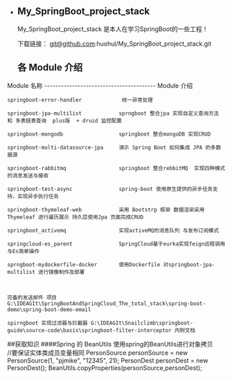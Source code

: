 * ## My_SpringBoot_project_stack

  My_SpringBoot_project_stack 是本人在学习SpringBoot的一些工程！

  下载链接： git@github.com:huohul/My_SpringBoot_project_stack.git
  
    ## 各 Module 介绍
 Module 名称             ----------------------------------------                 Module 介绍                                                 

   
    springboot-error-handler             统一异常处理
   
    springboot-jpa-multilist            sprngboot 整合jpa 实现自定义查询方法 和 多表链表查询  plus版  + druid 监控配置
    
    springboot-mongodb                  springboot 整合mongoDB 实现CRUD     
        
    springboot-multi-datasource-jpa     演示 Spring Boot 如何集成 JPA 的多数据源
                                                             
    springboot-rabbitmq                 springboot 整合rebbitMQ  实现四种模式的消息发送与接收        
    
    springboot-test-async               spring-boot 使用原生提供的异步任务支持，实现异步执行任务
   
    springboot-thymeleaf-web            采用 Bootstrp 框架 数据渲染采用 Thymeleaf 进行遍历展示 持久层使用Jpa 页面完成CRUD
    
    springboot_activemq                 实现activeMQ的消息队列 与发布订阅模式

    springcloud-es_parent               SpringCloud基于eurka​​实现feign远程调用与Es简单操作
    
    sprngboot-mydockerfile-docker       使用Dockerfile 对springboot-jpa-multilist 进行镜像制作及部署
    


    完备的发送邮件 项目 G:\IDEAGIt\SpringBootAndSpringCloud_The_total_stack\spring-boot-demo\spring-boot-demo-email 

    spirngboot 实现过滤器与拦截器 G:\IDEAGIt\Snailclimb\springboot-guide\source-code\basis\springboot-filter-interceptor 内附文档




##获取知识 
 ####Spring 的 BeanUtils
      使用spring的BeanUtils进行对象拷贝   
                    //要保证实体类成员变量相同 
                    PersonSource personSource = new PersonSource(1, "pjmike", "12345", 21);
                    PersonDest personDest = new PersonDest();
                    BeanUtils.copyProperties(personSource,personDest);